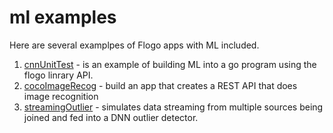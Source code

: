 # ml examples

Here are several examplpes of Flogo apps with ML included.

1. [cnnUnitTest](cnnUnitTest) -  is an example of building ML into a go program using the flogo linrary API.
2. [cocoImageRecog](cocoImageRecog) - build an app that creates a REST API that does image recognition
3. [streamingOutlier](streamingOutlier) - simulates data streaming from multiple sources being joined and fed into a DNN outlier detector.